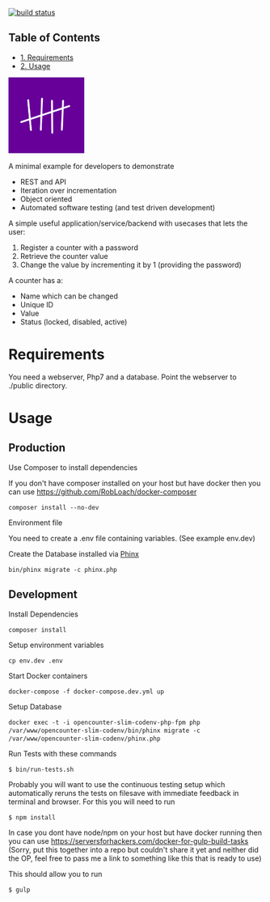 [![build status](https://gitlab.acolono.net/open-counter/SlimCounter/badges/develop/build.svg)](https://gitlab.acolono.net/open-counter/SlimCounter/commits/develop)


<div id="table-of-contents">
<h2>Table of Contents</h2>
<div id="text-table-of-contents">
<ul>
<li><a href="#orgheadline1">1. Requirements</a></li>
<li><a href="#orgheadline2">2. Usage</a></li>
</ul>
</div>
</div>

<img src="./img/opencounter-logo.png" alt="OpenCounter Logo" width="150">

<span class="underline">A minimal example for developers to demonstrate</span>

-   REST and API
-   Iteration over incrementation
-   Object oriented
-   Automated software testing (and test driven development)

<span class="underline">A simple useful application/service/backend with usecases that lets the user:</span>

1.  Register a counter with a password
2.  Retrieve the counter value
3.  Change the value by incrementing it by 1 (providing the password)

A counter has a:

-   Name which can be changed
-   Unique ID
-   Value
-   Status (locked, disabled, active)

# Requirements<a id="orgheadline1"></a>

You need a webserver, Php7 and a database. Point the webserver to ./public directory.

# Usage<a id="orgheadline2"></a>

## Production
<span class="underline">Use Composer to install dependencies</span>

If you don't have composer installed on your host but have docker then you can use
<https://github.com/RobLoach/docker-composer>

    composer install --no-dev

<span class="underline">Environment file</span>

You need to create a .env file containing variables. (See example env.dev)

 
<span class="underline">Create the Database</span>
installed via [Phinx](https://phinx.org/)

    bin/phinx migrate -c phinx.php

## Development
<span class="underline">Install Dependencies</span>

    composer install
<span class="underline">Setup environment variables</span>

    cp env.dev .env
<span class="underline">Start Docker containers</span>

    docker-compose -f docker-compose.dev.yml up


<span class="underline">Setup Database</span>

    docker exec -t -i opencounter-slim-codenv-php-fpm php /var/www/opencounter-slim-codenv/bin/phinx migrate -c /var/www/opencounter-slim-codenv/phinx.php

<span class="underline">Run Tests with these commands</span>


```
$ bin/run-tests.sh
```

Probably you will want to use the continuous testing setup which automatically reruns the tests on filesave
with immediate feedback in terminal and browser. For this you will need to run

    $ npm install

In case you dont have node/npm on your host but have docker running then you can use
<https://serversforhackers.com/docker-for-gulp-build-tasks>
(Sorry, put this together into a repo but couldn't share it yet and neither did the OP, feel free to pass me a link to something like this that is ready to use)

This should allow you to run

    $ gulp


